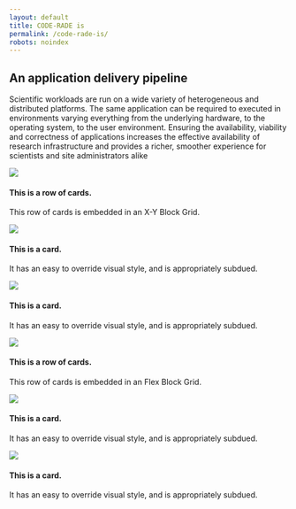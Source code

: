 ```yaml
---
layout: default
title: CODE-RADE is
permalink: /code-rade-is/
robots: noindex
---
```


## An application delivery pipeline

Scientific workloads are run on a wide variety of heterogeneous and distributed platforms.
The same application can be required to executed in environments varying everything from the underlying hardware, to the operating system, to the user environment.
Ensuring the availability, viability and correctness of applications increases the effective availability of research infrastructure and provides a richer, smoother experience for scientists and site administrators alike


<div class="grid-container">
  <div class="grid-x grid-padding-x small-up-2 medium-up-3">
    <div class="cell">
      <div class="card">
        <img src="{{site.url}}/{{site.baseurl}}/images/camp-fire.jpg">
        <div class="card-section">
        <h4>This is a row of cards.</h4>
          <p>This row of cards is embedded in an X-Y Block Grid.</p>
        </div>
      </div>
    </div>
    <div class="cell">
      <div class="card">
        <img src="{{site.url}}/{{site.baseurl}}/images/camp-fire.jpg">
        <div class="card-section">
          <h4>This is a card.</h4>
          <p>It has an easy to override visual style, and is appropriately subdued.</p>
        </div>
      </div>
    </div>
    <div class="cell">
      <div class="card">
        <img src="{{site.url}}/{{site.baseurl}}/images/camp-fire.jpg">
        <div class="card-section">
          <h4>This is a card.</h4>
          <p>It has an easy to override visual style, and is appropriately subdued.</p>
        </div>
      </div>
    </div>
  </div>
</div>
<div class="row small-up-2 medium-up-3">
  <div class="column">
    <div class="card">
      <img src="{{site.url}}/{{site.baseurl}}/images/camp-fire.jpg">
      <div class="card-section">
        <h4>This is a row of cards.</h4>
        <p>This row of cards is embedded in an Flex Block Grid.</p>
      </div>
    </div>
  </div>
  <div class="column">
    <div class="card">
      <img src="{{site.url}}/{{site.baseurl}}/images/camp-fire.jpg">
      <div class="card-section">
        <h4>This is a card.</h4>
        <p>It has an easy to override visual style, and is appropriately subdued.</p>
      </div>
    </div>
  </div>
  <div class="column">
    <div class="card">
      <img src="{{site.url}}/{{site.baseurl}}/images/camp-fire.jpg">
      <div class="card-section">
        <h4>This is a card.</h4>
        <p>It has an easy to override visual style, and is appropriately subdued.</p>
      </div>
    </div>
  </div>
</div>